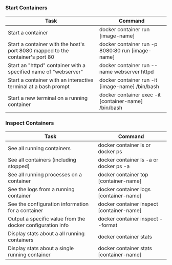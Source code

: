 ### Start Containers

Task | Command
--- | --- 
Start a container | docker container run [image-name]
Start a container with the host's port 8080 mapped to the container's port 80 | docker container run -p 8080:80 run [image-name]
Start an "httpd" container with a specified name of "webserver" | docker container run --name webserver httpd
Start a container with an interactive terminal at a bash prompt | docker container run -it [image-name] /bin/bash
Start a new terminal on a running container | docker container exec -it [container-name] /bin/bash

### Inspect Containers

Task | Command
--- | ---
See all running containers | docker container ls or docker ps 
See all containers (including stopped) | docker container ls -a or docker ps -a 
See all running processes on a container | docker container top [container-name] 
See the logs from a running container | docker container logs [container-name]
See the configuration information for a container | docker container inspect [container-name]
Output a specific value from the docker configuration info | docker container inspect --format
Display stats about a all running containers | docker container stats
Display stats about a single running container | docker container stats [container-name]
